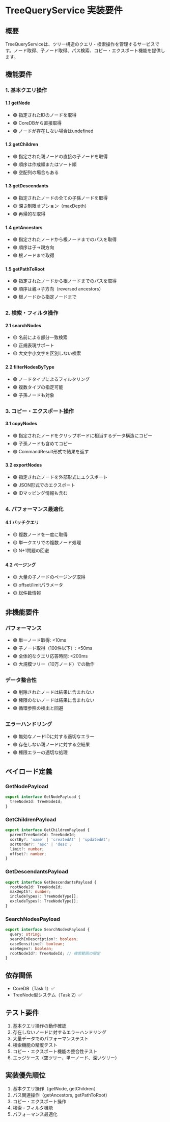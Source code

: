 # TreeQueryService 実装要件

## 概要
TreeQueryServiceは、ツリー構造のクエリ・検索操作を管理するサービスです。ノード取得、子ノード取得、パス検索、コピー・エクスポート機能を提供します。

## 機能要件

### 1. 基本クエリ操作

#### 1.1 getNode
- 🟢 指定されたIDのノードを取得
- 🟢 CoreDBから直接取得
- 🟢 ノードが存在しない場合はundefined

#### 1.2 getChildren
- 🟢 指定された親ノードの直接の子ノードを取得
- 🟢 順序は作成順またはソート順
- 🟢 空配列の場合もある

#### 1.3 getDescendants
- 🟢 指定されたノードの全ての子孫ノードを取得
- 🟡 深さ制限オプション（maxDepth）
- 🟢 再帰的な取得

#### 1.4 getAncestors
- 🟢 指定されたノードから根ノードまでのパスを取得
- 🟢 順序は子→親方向
- 🟢 根ノードまで取得

#### 1.5 getPathToRoot
- 🟢 指定されたノードから根ノードまでのパスを取得
- 🟢 順序は親→子方向（reversed ancestors）
- 🟢 根ノードから指定ノードまで

### 2. 検索・フィルタ操作

#### 2.1 searchNodes
- 🟡 名前による部分一致検索
- 🟡 正規表現サポート
- 🟡 大文字小文字を区別しない検索

#### 2.2 filterNodesByType
- 🟢 ノードタイプによるフィルタリング
- 🟢 複数タイプの指定可能
- 🟢 子孫ノードも対象

### 3. コピー・エクスポート操作

#### 3.1 copyNodes
- 🟢 指定されたノードをクリップボードに相当するデータ構造にコピー
- 🟢 子孫ノードも含めてコピー
- 🟢 CommandResult形式で結果を返す

#### 3.2 exportNodes
- 🟢 指定されたノードを外部形式にエクスポート
- 🟢 JSON形式でのエクスポート
- 🟢 IDマッピング情報も含む

### 4. パフォーマンス最適化

#### 4.1 バッチクエリ
- 🟡 複数ノードを一度に取得
- 🟡 単一クエリでの複数ノード処理
- 🟡 N+1問題の回避

#### 4.2 ページング
- 🟡 大量の子ノードのページング取得
- 🟡 offset/limitパラメータ
- 🟡 総件数情報

## 非機能要件

### パフォーマンス
- 🟢 単一ノード取得: <10ms
- 🟢 子ノード取得（100件以下）: <50ms
- 🟢 全体的なクエリ応答時間: <200ms
- 🟡 大規模ツリー（10万ノード）での動作

### データ整合性
- 🟢 削除されたノードは結果に含まれない
- 🟢 権限のないノードは結果に含まれない
- 🟢 循環参照の検出と回避

### エラーハンドリング
- 🟢 無効なノードIDに対する適切なエラー
- 🟢 存在しない親ノードに対する空結果
- 🟢 権限エラーの適切な処理

## ペイロード定義

### GetNodePayload
```typescript
export interface GetNodePayload {
  treeNodeId: TreeNodeId;
}
```

### GetChildrenPayload
```typescript
export interface GetChildrenPayload {
  parentTreeNodeId: TreeNodeId;
  sortBy?: 'name' | 'createdAt' | 'updatedAt';
  sortOrder?: 'asc' | 'desc';
  limit?: number;
  offset?: number;
}
```

### GetDescendantsPayload
```typescript
export interface GetDescendantsPayload {
  rootNodeId: TreeNodeId;
  maxDepth?: number;
  includeTypes?: TreeNodeType[];
  excludeTypes?: TreeNodeType[];
}
```

### SearchNodesPayload
```typescript
export interface SearchNodesPayload {
  query: string;
  searchInDescription?: boolean;
  caseSensitive?: boolean;
  useRegex?: boolean;
  rootNodeId?: TreeNodeId; // 検索範囲の限定
}
```

## 依存関係
- CoreDB（Task 1）✅
- TreeNode型システム（Task 2）✅

## テスト要件
1. 基本クエリ操作の動作確認
2. 存在しないノードに対するエラーハンドリング
3. 大量データでのパフォーマンステスト
4. 検索機能の精度テスト
5. コピー・エクスポート機能の整合性テスト
6. エッジケース（空ツリー、単一ノード、深いツリー）

## 実装優先順位
1. 基本クエリ操作（getNode, getChildren）
2. パス関連操作（getAncestors, getPathToRoot）
3. コピー・エクスポート操作
4. 検索・フィルタ機能
5. パフォーマンス最適化